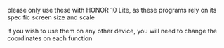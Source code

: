 please only use these with HONOR 10 Lite, as these programs rely on its specific screen size and scale

if you wish to use them on any other device, you will need to change the coordinates on each function
